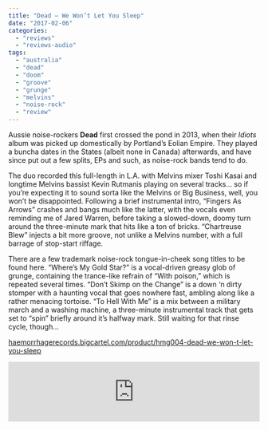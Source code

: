 ```yaml
---
title: "Dead – We Won’t Let You Sleep"
date: "2017-02-06"
categories: 
  - "reviews"
  - "reviews-audio"
tags: 
  - "australia"
  - "dead"
  - "doom"
  - "groove"
  - "grunge"
  - "melvins"
  - "noise-rock"
  - "review"
---
```


Aussie noise-rockers **Dead** first crossed the pond in 2013, when their _Idiots_ album was picked up domestically by Portland’s Eolian Empire. They played a buncha dates in the States (albeit none in Canada) afterwards, and have since put out a few splits, EPs and such, as noise-rock bands tend to do.

The duo recorded this full-length in L.A. with Melvins mixer Toshi Kasai and longtime Melvins bassist Kevin Rutmanis playing on several tracks… so if you’re expecting it to sound sorta like the Melvins or Big Business, well, you won’t be disappointed. Following a brief instrumental intro, “Fingers As Arrows” crashes and bangs much like the latter, with the vocals even reminding me of Jared Warren, before taking a slowed-down, doomy turn around the three-minute mark that hits like a ton of bricks. “Chartreuse Blew” injects a bit more groove, not unlike a Melvins number, with a full barrage of stop-start riffage.

There are a few trademark noise-rock tongue-in-cheek song titles to be found here. “Where’s My Gold Star?” is a vocal-driven greasy glob of grunge, containing the trance-like refrain of “With poison,” which is repeated several times. “Don’t Skimp on the Change” is a down ‘n dirty stomper with a haunting vocal that goes nowhere fast, ambling along like a rather menacing tortoise. “To Hell With Me” is a mix between a military march and a washing machine, a three-minute instrumental track that gets set to “spin” briefly around it’s halfway mark. Still waiting for that rinse cycle, though…

[haemorrhagerecords.bigcartel.com/product/hmg004-dead-we-won-t-let-you-sleep](http://haemorrhagerecords.bigcartel.com/product/hmg004-dead-we-won-t-let-you-sleep)

<iframe style="border: 0; width: 100%; height: 120px;" src="https://bandcamp.com/EmbeddedPlayer/album=1078971821/size=large/bgcol=ffffff/linkcol=0687f5/tracklist=false/artwork=small/transparent=true/" width="300" height="150" seamless=""><a href="http://weemptyrooms.bandcamp.com/album/we-wont-let-you-sleep">We Won't Let You Sleep by DEAD</a></iframe>
